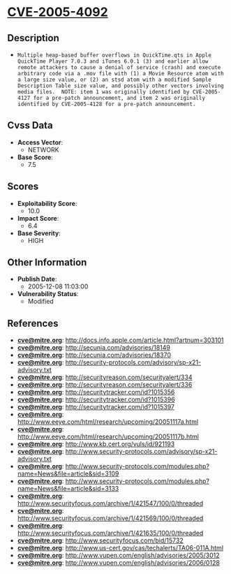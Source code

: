 
# [CVE-2005-4092](https://cve.mitre.org/cgi-bin/cvename.cgi?name=CVE-2005-4092)

## Description

- `Multiple heap-based buffer overflows in QuickTime.qts in Apple QuickTime Player 7.0.3 and iTunes 6.0.1 (3) and earlier allow remote attackers to cause a denial of service (crash) and execute arbitrary code via a .mov file with (1) a Movie Resource atom with a large size value, or (2) an stsd atom with a modified Sample Description Table size value, and possibly other vectors involving media files.  NOTE: item 1 was originally identified by CVE-2005-4127 for a pre-patch announcement, and item 2 was originally identified by CVE-2005-4128 for a pre-patch announcement.`

## Cvss Data

- **Access Vector**:
  - NETWORK
- **Base Score**:
  - 7.5

## Scores

- **Exploitability Score**:
  - 10.0
- **Impact Score**:
  - 6.4
- **Base Severity**:
  - HIGH

## Other Information

- **Publish Date**:
  - 2005-12-08 11:03:00
- **Vulnerability Status**:
  - Modified

## References

- **cve@mitre.org**: http://docs.info.apple.com/article.html?artnum=303101
- **cve@mitre.org**: http://secunia.com/advisories/18149
- **cve@mitre.org**: http://secunia.com/advisories/18370
- **cve@mitre.org**: http://security-protocols.com/advisory/sp-x21-advisory.txt
- **cve@mitre.org**: http://securityreason.com/securityalert/334
- **cve@mitre.org**: http://securityreason.com/securityalert/336
- **cve@mitre.org**: http://securitytracker.com/id?1015356
- **cve@mitre.org**: http://securitytracker.com/id?1015396
- **cve@mitre.org**: http://securitytracker.com/id?1015397
- **cve@mitre.org**: http://www.eeye.com/html/research/upcoming/20051117a.html
- **cve@mitre.org**: http://www.eeye.com/html/research/upcoming/20051117b.html
- **cve@mitre.org**: http://www.kb.cert.org/vuls/id/921193
- **cve@mitre.org**: http://www.security-protocols.com/advisory/sp-x21-advisory.txt
- **cve@mitre.org**: http://www.security-protocols.com/modules.php?name=News&file=article&sid=3109
- **cve@mitre.org**: http://www.security-protocols.com/modules.php?name=News&file=article&sid=3133
- **cve@mitre.org**: http://www.securityfocus.com/archive/1/421547/100/0/threaded
- **cve@mitre.org**: http://www.securityfocus.com/archive/1/421569/100/0/threaded
- **cve@mitre.org**: http://www.securityfocus.com/archive/1/421635/100/0/threaded
- **cve@mitre.org**: http://www.securityfocus.com/bid/15732
- **cve@mitre.org**: http://www.us-cert.gov/cas/techalerts/TA06-011A.html
- **cve@mitre.org**: http://www.vupen.com/english/advisories/2005/3012
- **cve@mitre.org**: http://www.vupen.com/english/advisories/2006/0128
